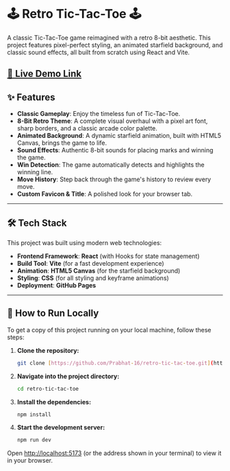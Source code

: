 # 🕹️ Retro Tic-Tac-Toe 🕹️

A classic Tic-Tac-Toe game reimagined with a retro 8-bit aesthetic. This project features pixel-perfect styling, an animated starfield background, and classic sound effects, all built from scratch using React and Vite.

**[🚀 Live Demo Link](https://prabhat-16.github.io/retro-tic-tac-toe/)**
---

## ✨ Features

- **Classic Gameplay**: Enjoy the timeless fun of Tic-Tac-Toe.
- **8-Bit Retro Theme**: A complete visual overhaul with a pixel art font, sharp borders, and a classic arcade color palette.
- **Animated Background**: A dynamic starfield animation, built with HTML5 Canvas, brings the game to life.
- **Sound Effects**: Authentic 8-bit sounds for placing marks and winning the game.
- **Win Detection**: The game automatically detects and highlights the winning line.
- **Move History**: Step back through the game's history to review every move.
- **Custom Favicon & Title**: A polished look for your browser tab.

---

## 🛠️ Tech Stack

This project was built using modern web technologies:

- **Frontend Framework**: **React** (with Hooks for state management)
- **Build Tool**: **Vite** (for a fast development experience)
- **Animation**: **HTML5 Canvas** (for the starfield background)
- **Styling**: **CSS** (for all styling and keyframe animations)
- **Deployment**: **GitHub Pages**

---

## 🚀 How to Run Locally

To get a copy of this project running on your local machine, follow these steps:

1.  **Clone the repository:**
    ```bash
    git clone [https://github.com/Prabhat-16/retro-tic-tac-toe.git](https://github.com/Prabhat-16/retro-tic-tac-toe.git)
    ```

2.  **Navigate into the project directory:**
    ```bash
    cd retro-tic-tac-toe
    ```

3.  **Install the dependencies:**
    ```bash
    npm install
    ```

4.  **Start the development server:**
    ```bash
    npm run dev
    ```

Open [http://localhost:5173](http://localhost:5173) (or the address shown in your terminal) to view it in your browser.
